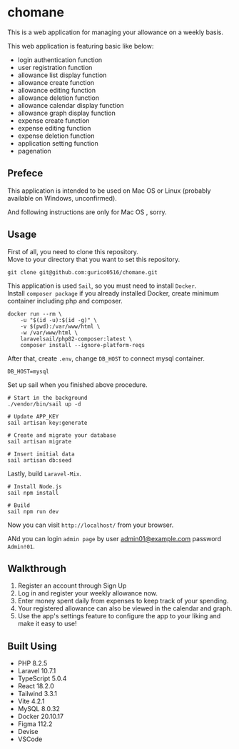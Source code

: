 # chomane

This is a web application for managing your allowance on a weekly basis.

This web application is featuring basic like below:

* login authentication function
* user registration function
* allowance list display function
* allowance create function
* allowance editing function
* allowance deletion function
* allowance calendar display function
* allowance graph display function
* expense create function
* expense editing function
* expense deletion function
* application setting function
* pagenation

## Prefece

This application is intended to be used on Mac OS  or Linux (probably available on Windows, unconfirmed).

And following instructions are only for Mac OS , sorry.

## Usage
First of all, you need to clone this repository.  
Move to your directory that you want to set this repository.
```
git clone git@github.com:gurico0516/chomane.git
```

This application is used `Sail`, so you must need to install `Docker`.  
Install `composer package` if you already installed Docker, create minimum container including php and composer.
```
docker run --rm \
    -u "$(id -u):$(id -g)" \
    -v $(pwd):/var/www/html \
    -w /var/www/html \
    laravelsail/php82-composer:latest \
    composer install --ignore-platform-reqs
```

After that, create `.env`, change `DB_HOST` to connect mysql container.
```
DB_HOST=mysql
```

Set up sail when you finished above procedure.
```
# Start in the background
./vendor/bin/sail up -d

# Update APP_KEY
sail artisan key:generate

# Create and migrate your database
sail artisan migrate

# Insert initial data
sail artisan db:seed

```

Lastly, build `Laravel-Mix`.
```
# Install Node.js
sail npm install

# Build
sail npm run dev

```

Now you can visit `http://localhost/` from your browser.  

ANd you can login `admin page` by user admin01@example.com password `Admin!01`.

## Walkthrough
1. Register an account through Sign Up
2. Log in and register your weekly allowance now.
3. Enter money spent daily from expenses to keep track of your spending.
4. Your registered allowance can also be viewed in the calendar and graph.
5. Use the app's settings feature to configure the app to your liking and make it easy to use!

## Built Using
* PHP 8.2.5
* Laravel 10.7.1
* TypeScript 5.0.4
* React 18.2.0
* Tailwind 3.3.1
* Vite 4.2.1
* MySQL 8.0.32
* Docker 20.10.17
* Figma 112.2
* Devise
* VSCode
